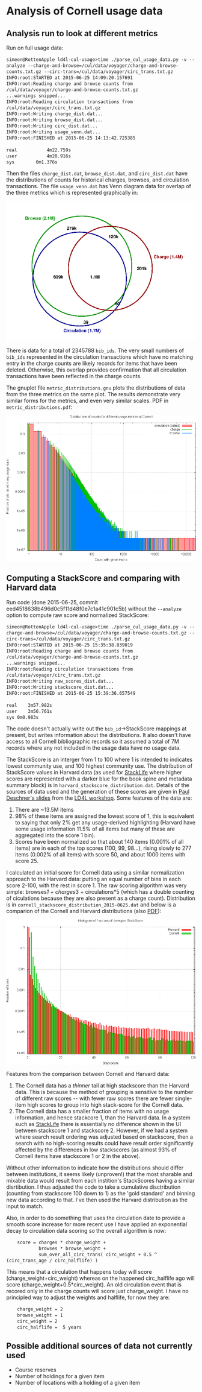 # Analysis of Cornell usage data

## Analysis run to look at different metrics

Run on full usage data:

```
simeon@RottenApple ld4l-cul-usage>time ./parse_cul_usage_data.py -v --analyze --charge-and-browse=/cul/data/voyager/charge-and-browse-counts.txt.gz --circ-trans=/cul/data/voyager/circ_trans.txt.gz 
INFO:root:STARTED at 2015-06-25 14:09:20.157691
INFO:root:Reading charge and browse counts from /cul/data/voyager/charge-and-browse-counts.txt.gz
...warnings snipped...
INFO:root:Reading circulation transactions from /cul/data/voyager/circ_trans.txt.gz
INFO:root:Writing charge_dist.dat...
INFO:root:Writing browse_dist.dat...
INFO:root:Writing circ_dist.dat...
INFO:root:Writing usage_venn.dat...
INFO:root:FINISHED at 2015-06-25 14:13:42.725385

real		   4m22.759s
user		   4m20.916s
sys		   0m1.376s
```

Then the files `charge_dist.dat`, `browse_dist.dat`, and `circ_dist.dat` have the distributions of counts for historical charges, browses, and circulation transactions. The file `usage_venn.dat` has Venn diagram data for overlap of the three metrics which is represented graphically in:

![Venn diagram of metric data overlaps](usage_venn.png)

There is data for a total of 2345788 `bib_ids`. The very small numbers of `bib_ids` represented in the circulation transactions which have no matching entry in the charge counts are likely records for items that have been deleted. Otherwise, this overlap provides confirmation that all circulation transactions have been reflected in the charge counts.

The gnuplot file `metric_distributions.gnu` plots the distributions of data from the three metrics on the same plot. The results demonstrate very similar forms for the metrics, and even very similar scales. PDF in `metric_distributions.pdf`: 

![Comparison of data distributions from the different metrics](metric_distributions.png)

## Computing a StackScore and comparing with Harvard data

Run code (done 2015-06-25, commit eed4518638b496d0c5f11d48f0e7c1a41c901c5b) without the `--analyze` option to compute raw score and normalized StackScore:

```
simeon@RottenApple ld4l-cul-usage>time ./parse_cul_usage_data.py -v --charge-and-browse=/cul/data/voyager/charge-and-browse-counts.txt.gz --circ-trans=/cul/data/voyager/circ_trans.txt.gz 
INFO:root:STARTED at 2015-06-25 15:35:38.839019
INFO:root:Reading charge and browse counts from /cul/data/voyager/charge-and-browse-counts.txt.gz
...warnings snipped...
INFO:root:Reading circulation transactions from /cul/data/voyager/circ_trans.txt.gz
INFO:root:Writing raw_scores_dist.dat...
INFO:root:Writing stackscore_dist.dat...
INFO:root:FINISHED at 2015-06-25 15:39:36.657549

real	3m57.982s
user	3m56.761s
sys	0m0.983s
```

The code doesn't actually write out the `bib_id`->StackScore mappings at present, but writes information about the distributions. It also doesn't have access to all Cornell bibliographic records so it assumed a total of 7M records where any not included in the usage data have no usage data.

The StackScore is an interger from 1 to 100 where 1 is intended to indicates lowest community use, and 100 highest community use. The distribution of StackScore values in Harvard data (as used for [StackLife](http://stacklife.harvard.edu/) where higher scores are represented with a darker blue for the book spine and metadata summary block) is in `harvard_stackscore_distribution.dat`. Details of the sources of data used and the generation of these scores are given in [Paul Deschner's slides](https://wiki.duraspace.org/download/attachments/68060801/LD4L%20Usage%20Data.pdf?version=1&modificationDate=1425566384182&api=v2) from the [LD4L workshop](https://wiki.duraspace.org/display/ld4l/LD4L+Workshop+Agenda). Some features of the data are:

  1. There are ~13.5M items
  2. 98% of these items are assigned the lowest score of 1, this is equivalent to saying that only 2% get any usage-derived highlighting (Harvard have some usage information 11.5% of all items but many of these are aggregated into the score 1 bin).
  3. Scores have been normalized so that about 140 items (0.001% of all items) are in each of the top scores (100, 99, 98...), rising slowly to 277 items (0.002% of all items) with score 50, and about 1000 items with score 25.
  
I calculated an initial score for Cornell data using a similar normalization approach to the Harvard data: putting an equal number of bins in each score 2-100, with the rest in score 1. The raw scoring algorithm was very simple: browses*1 + charges*3 + circulations*5 (which has a double counting of ciculations because they are also present as a charge count). Distribution is in `cornell_stackscore_distribution_2015-0625.dat` and below is a comparion of the Cornell and Harvard distributions (also [PDF](compare_stackscore_distributions_2015-06-25.pdf)):

![Initial comparison of the Cornell and Harvard StackScore distributions](compare_stackscore_distributions_2015-06-25.png)

Features from the comparison between Cornell and Harvard data:

  1. The Cornell data has a _thinner_ tail at high stackscore than the Harvard data. This is because the method of grouping is sensitive to the number of different raw scores -- with fewer raw scores there are fewer single-item high scores to group into high stack-score for the Cornell data.
  2. The Cornell data has a smaller fraction of items with no usage information, and hence stackcore 1, than the Harvard data. In a system such as [StackLife](http://stacklife.law.harvard.edu/) there is essentially no difference shown in the UI between stackscore 1 and stackscore 2. However, if we had a system where search result ordering was adjusted based on stackscore, then a search with no high-scoring results could have result order significantly affected by the differences in low stackscores (as almost 93% of Cornell items have stackscore 1 or 2 in the above).

Without other information to indicate how the distributions should differ between institutions, it seems likely (unproven!) that the most sharable and mixable data would result from each instition's StackScores having a similar disrtibution. I thus adjusted the code to take a cumulative disctribution (counting from stackscore 100 down to 1) as the 'gold standard' and binning new data according to that. I've then used the Harvard distribution as the input to match.

Also, in order to do something that uses the circulation date to provide a smooth score increase for more recent use I have applied an exponential decay to circulation data scoring so the overall algorithm is now:

```
    score = charges * charge_weight +
            browses * browse_weight +
            sum_over_all_circ_trans( circ_weight + 0.5 ^ (circ_trans_age / circ_halflife) )
```

This means that a circulation that happens today will score (charge_weight+circ_weight) whereas on the happened circ_halflife ago will score (charge_weight+0.5*circ_weight). An old circulation event that is recored only in the charge counts will score just charge_weight. I have no principled way to adjust the weights and halflife, for now they are:

```
    charge_weight = 2 
    browse_weight = 1
    circ_weight = 2
    circ_halflife =  5 years
```



## Possible additional sources of data not currently used

  * Course reserves
  * Number of holdings for a given item
  * Number of locations with a holding of a given item
  

